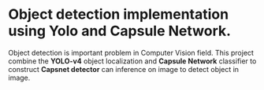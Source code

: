 # Object detection implementation using Yolo and Capsule Network.

Object detection is important problem in Computer Vision field. This project combine the **YOLO-v4** object localization and **Capsule Network** classifier to construct **Capsnet detector** can inference on image to detect object in image.

